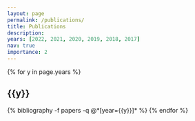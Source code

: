 ```yaml
---
layout: page
permalink: /publications/
title: Publications
description: 
years: [2022, 2021, 2020, 2019, 2018, 2017]
nav: true
importance: 2
---
```


<div class="publications">

{% for y in page.years %}
  <h2 class="year">{{y}}</h2>
  {% bibliography -f papers -q @*[year={{y}}]* %}
{% endfor %}

</div>
